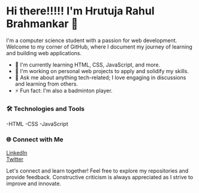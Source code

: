 # Hi there!!!!! I'm Hrutuja Rahul Brahmankar 👋

I'm a computer science student with a passion for web development. Welcome to my corner of GitHub, where I document my journey of learning and building web applications.

- 🌱 I'm currently learning HTML, CSS, JavaScript, and more.
- 🚀 I'm working on personal web projects to apply and solidify my skills.
- 💬 Ask me about anything tech-related; I love engaging in discussions and learning from others.
- ⚡ Fun fact: I'm also a badminton player.

### 🛠️ Technologies and Tools

-HTML 
-CSS
-JavaScript

### 🌐 Connect with Me

<a href="https://www.linkedin.com/in/hrutuja-r-brahmankar-728030232/">LinkedIn</a> <br>
<a href="https://twitter.com/HrutujaRB/"> Twitter</a>

Let's connect and learn together! Feel free to explore my repositories and provide feedback. Constructive criticism is always appreciated as I strive to improve and innovate.
